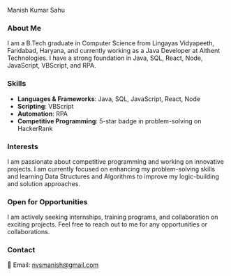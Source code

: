 Manish Kumar Sahu

### About Me
I am a B.Tech graduate in Computer Science from Lingayas Vidyapeeth, Faridabad, Haryana, and currently working as a Java Developer at Aithent Technologies. I have a strong foundation in Java, SQL, React, Node, JavaScript, VBScript, and RPA. 

### Skills
- **Languages & Frameworks**: Java, SQL, JavaScript, React, Node
- **Scripting**: VBScript
- **Automation**: RPA
- **Competitive Programming**: 5-star badge in problem-solving on HackerRank

### Interests
I am passionate about competitive programming and working on innovative projects. I am currently focused on enhancing my problem-solving skills and learning Data Structures and Algorithms to improve my logic-building and solution approaches.

### Open for Opportunities
I am actively seeking internships, training programs, and collaboration on exciting projects. Feel free to reach out to me for any opportunities or collaborations.

### Contact
📧 Email: nvsmanish@gmail.com


<!---
Manishkip/Manishkip is a ✨ special ✨ repository because its `README.md` (this file) appears on your GitHub profile.
You can click the Preview link to take a look at your changes.
--->
